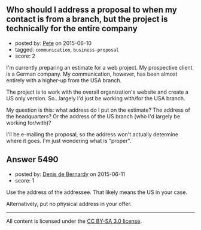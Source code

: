 ## Who should I address a proposal to when my contact is from a branch, but the project is technically for the entire company

- posted by: [Pete](https://stackexchange.com/users/2024300/pete) on 2015-06-10
- tagged: `communication`, `business-proposal`
- score: 2

<p>I'm currently preparing an estimate for a web project. My prospective client is a German company. My communication, however, has been almost entirely with a higher-up from the USA branch.</p>

<p>The project is to work with the overall organization's website and create a US only version. So...largely I'd just be working with/for the USA branch.</p>

<p>My question is this: what address do I put on the estimate? The address of the headquarters? Or the address of the US branch (who I'd largely be working for/with)?</p>

<p>I'll be e-mailing the proposal, so the address won't actually determine where it goes. I'm just wondering what is "proper".</p>



## Answer 5490

- posted by: [Denis de Bernardy](https://stackexchange.com/users/182468/denis-de-bernardy) on 2015-06-11
- score: 1

<p>Use the address of the addressee. That likely means the US in your case.</p>

<p>Alternatively, put no physical address in your offer.</p>




---

All content is licensed under the [CC BY-SA 3.0 license](https://creativecommons.org/licenses/by-sa/3.0/).

